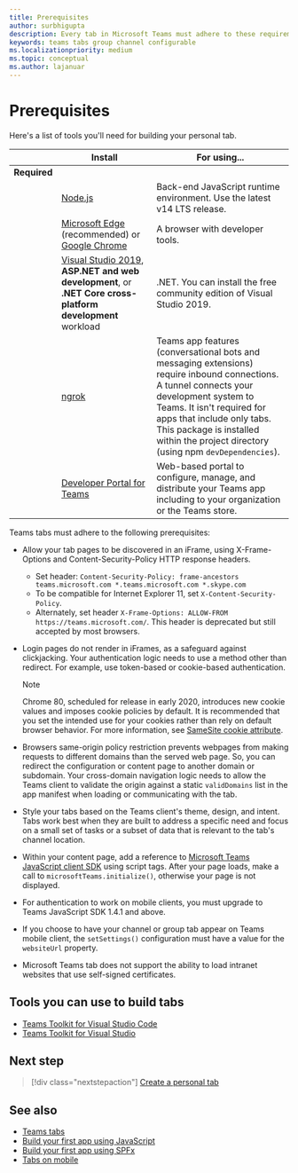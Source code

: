 ```yaml
---
title: Prerequisites
author: surbhigupta
description: Every tab in Microsoft Teams must adhere to these requirements.
keywords: teams tabs group channel configurable
ms.localizationpriority: medium
ms.topic: conceptual
ms.author: lajanuar
---
```


# Prerequisites

Here's a list of tools you'll need for building your personal tab.

| &nbsp; | Install | For using... |
| --- | --- | --- |
| **Required** | &nbsp; | &nbsp; |
| &nbsp; | [Node.js](https://nodejs.org/en/download/) | Back-end JavaScript runtime environment. Use the latest v14 LTS release.|
| &nbsp; | [Microsoft Edge](https://www.microsoft.com/edge) (recommended) or [Google Chrome](https://www.google.com/chrome/) | A browser with developer tools. |
| &nbsp; | [Visual Studio 2019](https://visualstudio.com/download), **ASP.NET and web development**, or **.NET Core cross-platform development** workload | .NET. You can install the free community edition of Visual Studio 2019. |
| &nbsp; | [ngrok](https://ngrok.com/download) | Teams app features (conversational bots and messaging extensions) require inbound connections. A tunnel connects your development system to Teams. It isn't required for apps that include only tabs. This package is installed within the project directory (using npm `devDependencies`). |
| &nbsp; | [Developer Portal for Teams](https://dev.teams.microsoft.com/) | Web-based portal to configure, manage, and distribute your Teams app including to your organization or the Teams store. |

Teams tabs must adhere to the following prerequisites:

* Allow your tab pages to be discovered in an iFrame, using X-Frame-Options and Content-Security-Policy HTTP response headers.
  * Set header: `Content-Security-Policy: frame-ancestors teams.microsoft.com *.teams.microsoft.com *.skype.com`
  * To be compatible for Internet Explorer 11, set `X-Content-Security-Policy`.
  * Alternately, set header `X-Frame-Options: ALLOW-FROM https://teams.microsoft.com/`. This header is deprecated but still accepted by most browsers.

* Login pages do not render in iFrames, as a safeguard against clickjacking. Your authentication logic needs to use a method other than redirect. For example, use token-based or cookie-based authentication.

    > [!NOTE]
    > Chrome 80, scheduled for release in early 2020, introduces new cookie values and imposes cookie policies by default. It is recommended that you set the intended use for your cookies rather than rely on default browser behavior. For more information, see [SameSite cookie attribute](../../resources/samesite-cookie-update.md).

* Browsers same-origin policy restriction prevents webpages from making requests to different domains than the served web page. So, you can redirect the configuration or content page to another domain or subdomain. Your cross-domain navigation logic needs to allow the Teams client to validate the origin against a static `validDomains` list in the app manifest when loading or communicating with the tab.

* Style your tabs based on the Teams client's theme, design, and intent. Tabs work best when they are built to address a specific need and focus on a small set of tasks or a subset of data that is relevant to the tab's channel location.

* Within your content page, add a reference to [Microsoft Teams JavaScript client SDK](/javascript/api/overview/msteams-client) using script tags. After your page loads, make a call to `microsoftTeams.initialize()`, otherwise your page is not displayed.

* For authentication to work on mobile clients, you must upgrade to Teams JavaScript SDK 1.4.1 and above.

* If you choose to have your channel or group tab appear on Teams mobile client, the `setSettings()` configuration must have a value for the `websiteUrl` property.

* Microsoft Teams tab does not support the ability to load intranet websites that use self-signed certificates.

## Tools you can use to build tabs
* [Teams Toolkit for Visual Studio Code](../../toolkit/visual-studio-code-overview.md)
* [Teams Toolkit for Visual Studio](../../toolkit/visual-studio-overview.md)

## Next step

> [!div class="nextstepaction"]
> [Create a personal tab](~/tabs/how-to/create-personal-tab.md)

## See also

* [Teams tabs](~/tabs/what-are-tabs.md)
* [Build your first app using JavaScript](../../get-started/first-app-react.md)
* [Build your first app using SPFx](../../get-started/first-app-spfx.md)
* [Tabs on mobile](~/tabs/design/tabs-mobile.md)
